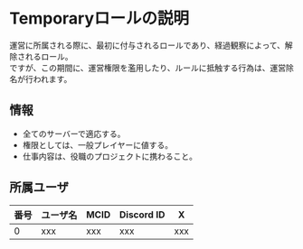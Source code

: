 # Temporaryロールの説明
運営に所属される際に、最初に付与されるロールであり、経過観察によって、解除されるロール。<br>
ですが、この期間に、運営権限を濫用したり、ルールに抵触する行為は、運営除名が行われます。

## 情報
- 全てのサーバーで適応する。
- 権限としては、一般プレイヤーに値する。
- 仕事内容は、役職のプロジェクトに携わること。

## 所属ユーザ
| 番号 | ユーザ名 | MCID | Discord ID | X |
| --- | --- | --- | --- | --- |
| 0 | xxx | xxx | xxx | xxx |